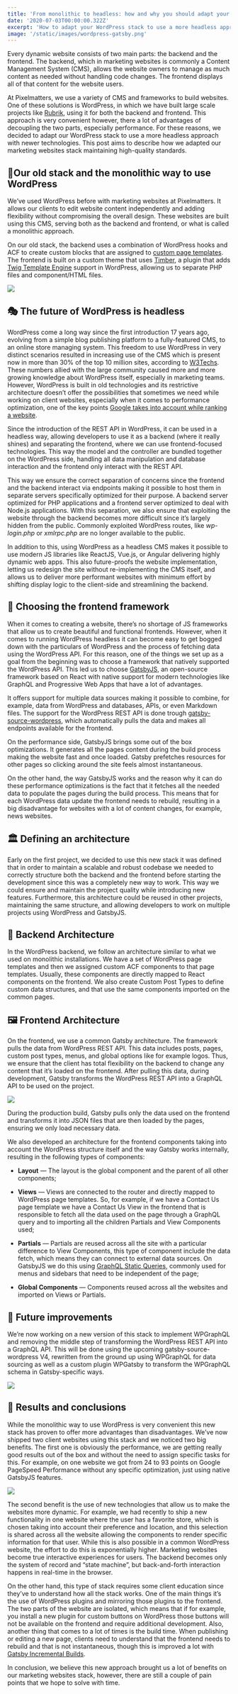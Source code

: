 ```yaml
---
title: 'From monolithic to headless: how and why you should adapt your WordPress stack'
date: '2020-07-03T00:00:00.322Z'
excerpt: 'How to adapt your WordPress stack to use a more headless approach with newer technologies.'
image: '/static/images/wordpress-gatsby.png'
---
```


Every dynamic website consists of two main parts: the backend and the frontend. The backend, which in marketing websites is commonly a Content Management System (CMS), allows the website owners to manage as much content as needed without handling code changes. The frontend displays all of that content for the website users.

At Pixelmatters, we use a variety of CMS and frameworks to build websites. One of these solutions is WordPress, in which we have built large scale projects like [Rubrik](https://www.pixelmatters.com/work/rubrik-corporate-website-design/), using it for both the backend and frontend. This approach is very convenient however, there a lot of advantages of decoupling the two parts, especially performance. For these reasons, we decided to adapt our WordPress stack to use a more headless approach with newer technologies. This post aims to describe how we adapted our marketing websites stack maintaining high-quality standards.

## 🗿Our old stack and the monolithic way to use WordPress

We’ve used WordPress before with marketing websites at Pixelmatters. It allows our clients to edit website content independently and adding flexibility without compromising the overall design. These websites are built using this CMS, serving both as the backend and frontend, or what is called a monolithic approach.

On our old stack, the backend uses a combination of WordPress hooks and ACF to create custom blocks that are assigned to [custom page templates](https://developer.wordpress.org/themes/template-files-section/page-template-files/). The frontend is built on a custom theme that uses [Timber](https://github.com/timber/timber), a plugin that adds [Twig Template Engine](https://twig.symfony.com/) support in WordPress, allowing us to separate PHP files and component/HTML files.

![](https://cdn-images-1.medium.com/max/5600/1*aueQ84-lH7hfNrE54MEwTg.png)

## 🎭 The future of WordPress is headless

WordPress come a long way since the first introduction 17 years ago, evolving from a simple blog publishing platform to a fully-featured CMS, to an online store managing system. This freedom to use WordPress in very distinct scenarios resulted in increasing use of the CMS which is present now in more than 30% of the top 10 million sites, according to [W3Techs](https://w3techs.com/technologies/history_overview/content_management/all). These numbers allied with the large community caused more and more growing knowledge about WordPress itself, especially in marketing teams. However, WordPress is built in old technologies and its restrictive architecture doesn’t offer the possibilities that sometimes we need while working on client websites, especially when it comes to performance optimization, one of the key points [Google takes into account while ranking a website](https://developers.google.com/web/updates/2018/07/search-ads-speed).

Since the introduction of the REST API in WordPress, it can be used in a headless way, allowing developers to use it as a backend (where it really shines) and separating the frontend, where we can use frontend-focused technologies. This way the model and the controller are bundled together on the WordPress side, handling all data manipulation and database interaction and the frontend only interact with the REST API.

This way we ensure the correct separation of concerns since the frontend and the backend interact via endpoints making it possible to host them in separate servers specifically optimized for their purpose. A backend server optimized for PHP applications and a frontend server optimized to deal with Node.js applications. With this separation, we also ensure that exploiting the website through the backend becomes more difficult since it’s largely hidden from the public. Commonly exploited WordPress routes, like _wp-login.php_ or _xmlrpc.php_ are no longer available to the public.

In addition to this, using WordPress as a headless CMS makes it possible to use modern JS libraries like ReactJS, Vue.js, or Angular delivering highly dynamic web apps. This also future-proofs the website implementation, letting us redesign the site without re-implementing the CMS itself, and allows us to deliver more performant websites with minimum effort by shifting display logic to the client-side and streamlining the backend.

## 💁 Choosing the frontend framework

When it comes to creating a website, there’s no shortage of JS frameworks that allow us to create beautiful and functional frontends. However, when it comes to running WordPress headless it can become easy to get bogged down with the particulars of WordPress and the process of fetching data using the WordPress API. For this reason, one of the things we set up as a goal from the beginning was to choose a framework that natively supported the WordPress API. This led us to choose [GatsbyJS](http://gatsbyjs.org/), an open-source framework based on React with native support for modern technologies like GraphQL and Progressive Web Apps that have a lot of advantages.

It offers support for multiple data sources making it possible to combine, for example, data from WordPress and databases, APIs, or even Markdown files. The support for the WordPress REST API is done trough [gatsby-source-wordpress](https://www.gatsbyjs.org/packages/gatsby-source-wordpress/), which automatically pulls the data and makes all endpoints available for the frontend.

On the performance side, GatsbyJS brings some out of the box optimizations. It generates all the pages content during the build process making the website fast and once loaded. Gatsby prefetches resources for other pages so clicking around the site feels almost instantaneous.

On the other hand, the way GatsbyJS works and the reason why it can do these performance optimizations is the fact that it fetches all the needed data to populate the pages during the build process. This means that for each WordPress data update the frontend needs to rebuild, resulting in a big disadvantage for websites with a lot of content changes, for example, news websites.

## 🏛️ Defining an architecture

Early on the first project, we decided to use this new stack it was defined that in order to maintain a scalable and robust codebase we needed to correctly structure both the backend and the frontend before starting the development since this was a completely new way to work. This way we could ensure and maintain the project quality while introducing new features. Furthermore, this architecture could be reused in other projects, maintaining the same structure, and allowing developers to work on multiple projects using WordPress and GatsbyJS.

## 📝 Backend Architecture

In the WordPress backend, we follow an architecture similar to what we used on monolithic installations. We have a set of WordPress page templates and then we assigned custom ACF components to that page templates. Usually, these components are directly mapped to React components on the frontend. We also create Custom Post Types to define custom data structures, and that use the same components imported on the common pages.

## 🖼️ Frontend Architecture

On the frontend, we use a common Gatsby architecture. The framework pulls the data from WordPress REST API. This data includes posts, pages, custom post types, menus, and global options like for example logos. Thus, we ensure that the client has total flexibility on the backend to change any content that it’s loaded on the frontend. After pulling this data, during development, Gatsby transforms the WordPress REST API into a GraphQL API to be used on the project.

![](https://cdn-images-1.medium.com/max/5600/1*neO1VfbkrUo3qJXg2xvHmQ.png)

During the production build, Gatsby pulls only the data used on the frontend and transforms it into JSON files that are then loaded by the pages, ensuring we only load necessary data.

We also developed an architecture for the frontend components taking into account the WordPress structure itself and the way Gatsby works internally, resulting in the following types of components:

- **Layout** — The layout is the global component and the parent of all other components;

- **Views** — Views are connected to the router and directly mapped to WordPress page templates. So, for example, if we have a Contact Us page template we have a Contact Us View in the frontend that is responsible to fetch all the data used on the page through a GraphQL query and to importing all the children Partials and View Components used;

- **Partials** — Partials are reused across all the site with a particular difference to View Components, this type of component include the data fetch, which means they can connect to external data sources. On GatsbyJS we do this using [GraphQL Static Queries](https://www.gatsbyjs.org/docs/static-query/), commonly used for menus and sidebars that need to be independent of the page;

- **Global Components** — Components reused across all the websites and imported on Views or Partials.

## 🔮 Future improvements

We’re now working on a new version of this stack to implement WPGraphQL and removing the middle step of transforming the WordPress REST API into a GraphQL API. This will be done using the upcoming gatsby-source-wordpress V4, rewritten from the ground up using WPGraphQL for data sourcing as well as a custom plugin WPGatsby to transform the WPGraphQL schema in Gatsby-specific ways.

![](https://cdn-images-1.medium.com/max/5600/1*TcULMcaQvvXsOkwyX7RvHQ.png)

## 🚀 Results and conclusions

While the monolithic way to use WordPress is very convenient this new stack has proven to offer more advantages than disadvantages. We’ve now shipped two client websites using this stack and we noticed two big benefits. The first one is obviously the performance, we are getting really good results out of the box and without the need to assign specific tasks for this. For example, on one website we got from 24 to 93 points on Google PageSpeed Performance without any specific optimization, just using native GatsbyJS features.

![](https://cdn-images-1.medium.com/max/5600/1*uSDIevfx2XkygLy6A8EfWQ.png)

The second benefit is the use of new technologies that allow us to make the websites more dynamic. For example, we had recently to ship a new functionality in one website where the user has a favorite store, which is chosen taking into account their preference and location, and this selection is shared across all the website allowing the components to render specific information for that user. While this is also possible in a common WordPress website, the effort to do this is exponentially higher. Marketing websites become true interactive experiences for users. The backend becomes only the system of record and “state machine”, but back-and-forth interaction happens in real-time in the browser.

On the other hand, this type of stack requires some client education since they’ve to understand how all the stack works. One of the main things it’s the use of WordPress plugins and mirroring those plugins to the frontend. The two parts of the website are isolated, which means that if for example, you install a new plugin for custom buttons on WordPress those buttons will not be available on the frontend and require additional development. Also, another thing that comes to a lot of times is the build time. When publishing or editing a new page, clients need to understand that the frontend needs to rebuild and that is not instantaneous, though this is improved a lot with [Gatsby Incremental Builds](https://www.gatsbyjs.org/blog/2020-04-22-announcing-incremental-builds/).

In conclusion, we believe this new approach brought us a lot of benefits on our marketing websites stack, however, there are still a couple of pain points that we hope to solve with time.
